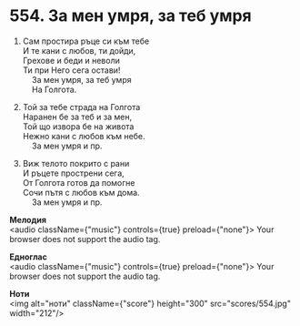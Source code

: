 # 554. За мен умря, за теб умря  

1. Сам простира ръце си към тебе  
И те кани с любов, ти дойди,  
Грехове и беди и неволи  
Ти при Него сега остави!  
    За мен умря, за теб умря  
    На Голгота.  

2. Той за тебе страда на Голгота  
Наранен бе за теб и за мен,  
Той що извора бе на живота  
Нежно кани с любов към небе.  
    За мен умря и пр.  

3. Виж телото покрито с рани  
И ръцете прострени сега,  
От Голгота готов да помогне  
Сочи пътя с любов към дома.  
    За мен умря и пр.  

__Мелодия__  
<audio className={"music"} controls={true} preload={"none"}><source src="mp3/554.mp3" type="audio/mpeg"/>
Your browser does not support the audio tag.
</audio>  

__Едноглас__  
<audio className={"music"} controls={true} preload={"none"}><source src="transp/554.mp3" type="audio/mpeg"/>
Your browser does not support the audio tag.
</audio>  

__Ноти__  
<img alt="ноти" className={"score"} height="300" src="scores/554.jpg" width="212"/>
